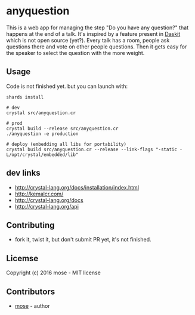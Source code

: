 # anyquestion

This is a web app for managing the step "Do you have any question?" that happens at the end of a talk. It's inspired by a feature present in [Daskit](https://www.daskit.com/) which is not open source (yet?). Every talk has a room, people ask questions there and vote on other people questions. Then it gets easy for the speaker to select the question with the more weight.

## Usage

Code is not finished yet. but you can launch with:

    shards install

    # dev
    crystal src/anyquestion.cr

    # prod
    crystal build --release src/anyquestion.cr
    ./anyquestion -e production

    # deploy (embedding all libs for portability)
    crystal build src/anyquestion.cr --release --link-flags "-static -L/opt/crystal/embedded/lib"

## dev links

- http://crystal-lang.org/docs/installation/index.html
- http://kemalcr.com/
- http://crystal-lang.org/docs
- http://crystal-lang.org/api

## Contributing

- fork it, twist it, but don't submit PR yet, it's not finished.

## Licemse

Copyright (c) 2016 mose - MIT license

## Contributors

- [mose](https://github.com/mose) - author
